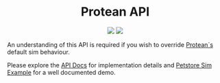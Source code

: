 <h1 align="center">Protean API</h1>
<p align="center">
  <a href="https://travis-ci.org/passivsystems/protean-api" alt="Build Status">
    <img src="https://api.travis-ci.org/passivsystems/protean-api.svg" /></a>
  </a>
  <a href="https://clojars.org/protean-api" alt="Clojars Project">
    <img src="https://img.shields.io/clojars/v/protean-api.svg" /></a>
  </a>
</p>

An understanding of this API is required if you wish to override [Protean`s](https://github.com/passivsystems/protean)
default sim behaviour.

Please explore the [API Docs](https://passivsystems.github.io/protean-api/) for
implementation details and [Petstore Sim Example](https://passivsystems.github.io/protean-examples/tree/master/petstore-sim/petstore.sim.edn)
for a well documented demo.
